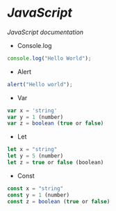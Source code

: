# _JavaScript_
_JavaScript documentation_

* Console.log
~~~javascript
console.log("Hello World");
~~~

* Alert
~~~javascript
alert("Hello world");
~~~

* Var 
~~~javascript
var x = 'string'
var y = 1 (number)
var z = boolean (true or false)
~~~

* Let
~~~javascript
let x = "string"
let y = 5 (number)
let z = true or false (boolean)
~~~

* Const
~~~javascript
const x = "string"
const y = 1 (number)
const z = boolean (true or false)
~~~
